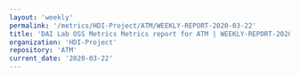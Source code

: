```yaml
---
layout: 'weekly'
permalink: '/metrics/HDI-Project/ATM/WEEKLY-REPORT-2020-03-22'
title: 'DAI Lab OSS Metrics Metrics report for ATM | WEEKLY-REPORT-2020-03-22'
organization: 'HDI-Project'
repository: 'ATM'
current_date: '2020-03-22'
---
```

